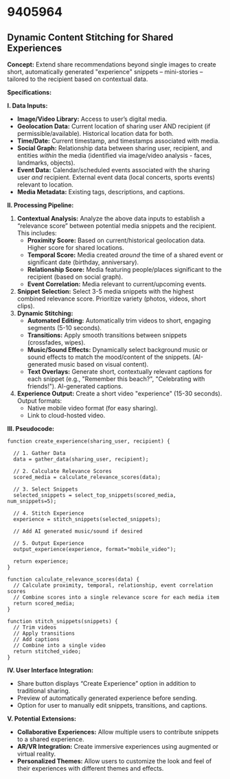 # 9405964

## Dynamic Content Stitching for Shared Experiences

**Concept:** Extend share recommendations beyond single images to create short, automatically generated "experience" snippets – mini-stories – tailored to the recipient based on contextual data.

**Specifications:**

**I. Data Inputs:**

*   **Image/Video Library:** Access to user’s digital media.
*   **Geolocation Data:** Current location of sharing user AND recipient (if permissible/available). Historical location data for both.
*   **Time/Date:** Current timestamp, and timestamps associated with media.
*   **Social Graph:** Relationship data between sharing user, recipient, and entities *within* the media (identified via image/video analysis - faces, landmarks, objects).
*   **Event Data:** Calendar/scheduled events associated with the sharing user *and* recipient. External event data (local concerts, sports events) relevant to location.
*   **Media Metadata:** Existing tags, descriptions, and captions.

**II. Processing Pipeline:**

1.  **Contextual Analysis:** Analyze the above data inputs to establish a “relevance score” between potential media snippets and the recipient. This includes:
    *   **Proximity Score:** Based on current/historical geolocation data. Higher score for shared locations.
    *   **Temporal Score:**  Media created *around* the time of a shared event or significant date (birthday, anniversary).
    *   **Relationship Score:** Media featuring people/places significant to the recipient (based on social graph).
    *   **Event Correlation:** Media relevant to current/upcoming events.
2.  **Snippet Selection:** Select 3-5 media snippets with the highest combined relevance score. Prioritize variety (photos, videos, short clips).
3.  **Dynamic Stitching:**
    *   **Automated Editing:**  Automatically trim videos to short, engaging segments (5-10 seconds).
    *   **Transitions:** Apply smooth transitions between snippets (crossfades, wipes).
    *   **Music/Sound Effects:**  Dynamically select background music or sound effects to match the mood/content of the snippets.  (AI-generated music based on visual content).
    *   **Text Overlays:**  Generate short, contextually relevant captions for each snippet (e.g., "Remember this beach?", "Celebrating with friends!"). AI-generated captions.
4.  **Experience Output:**  Create a short video "experience" (15-30 seconds).  Output formats:
    *   Native mobile video format (for easy sharing).
    *   Link to cloud-hosted video.

**III. Pseudocode:**

```
function create_experience(sharing_user, recipient) {

  // 1. Gather Data
  data = gather_data(sharing_user, recipient);

  // 2. Calculate Relevance Scores
  scored_media = calculate_relevance_scores(data);

  // 3. Select Snippets
  selected_snippets = select_top_snippets(scored_media, num_snippets=5);

  // 4. Stitch Experience
  experience = stitch_snippets(selected_snippets);

  // Add AI generated music/sound if desired

  // 5. Output Experience
  output_experience(experience, format="mobile_video");

  return experience;
}

function calculate_relevance_scores(data) {
  // Calculate proximity, temporal, relationship, event correlation scores
  // Combine scores into a single relevance score for each media item
  return scored_media;
}

function stitch_snippets(snippets) {
  // Trim videos
  // Apply transitions
  // Add captions
  // Combine into a single video
  return stitched_video;
}
```

**IV. User Interface Integration:**

*   Share button displays “Create Experience” option in addition to traditional sharing.
*   Preview of automatically generated experience before sending.
*   Option for user to manually edit snippets, transitions, and captions.

**V. Potential Extensions:**

*   **Collaborative Experiences:**  Allow multiple users to contribute snippets to a shared experience.
*   **AR/VR Integration:**  Create immersive experiences using augmented or virtual reality.
*   **Personalized Themes:**  Allow users to customize the look and feel of their experiences with different themes and effects.